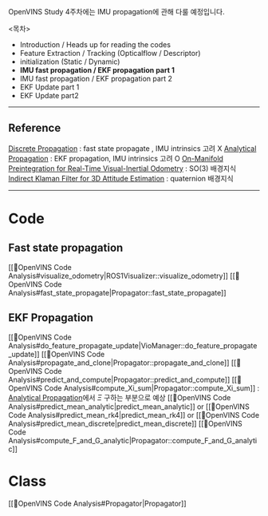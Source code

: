 OpenVINS Study 4주차에는 IMU propagation에 관해 다룰 예정입니다.

<목차> 
- Introduction / Heads up for reading the codes
- Feature Extraction / Tracking (Opticalflow / Descriptor)
- initialization (Static / Dynamic)
- **IMU fast propagation / EKF propagation part 1**
- IMU fast propagation / EKF propagation part 2
- EKF Update part 1
- EKF Update part2
---
## Reference
[Discrete Propagation](https://docs.openvins.com/propagation_discrete.html) : fast state propagate , IMU intrinsics 고려 X
[Analytical Propagation](https://docs.openvins.com/propagation_analytical.html) : EKF propagation, IMU intrinsics 고려 O
[On-Manifold Preintegration for Real-Time Visual-Inertial Odometry](https://rpg.ifi.uzh.ch/docs/TRO16_forster.pdf) : SO(3) 배경지식
[Indirect Klaman Filter for 3D Attitude Estimation](https://mars.cs.umn.edu/tr/reports/Trawny05b.pdf) : quaternion 배경지식

---
# Code
## Fast state propagation
[[🧩OpenVINS Code Analysis#visualize_odometry|ROS1Visualizer::visualize_odometry]]
	[[🧩OpenVINS Code Analysis#fast_state_propagate|Propagator::fast_state_propagate]]

## EKF Propagation

[[🧩OpenVINS Code Analysis#do_feature_propagate_update|VioManager::do_feature_propagate_update]] 
	[[🧩OpenVINS Code Analysis#propagate_and_clone|Propagator::propagate_and_clone]]
		[[🧩OpenVINS Code Analysis#predict_and_compute|Propagator::predict_and_compute]]
			[[🧩OpenVINS Code Analysis#compute_Xi_sum|Propagator::compute_Xi_sum]] :  [Analytical Propagation](https://docs.openvins.com/propagation_analytical.html)에서 $\Xi$ 구하는 부분으로 예상
			[[🧩OpenVINS Code Analysis#predict_mean_analytic|predict_mean_analytic]]  or   [[🧩OpenVINS Code Analysis#predict_mean_rk4|predict_mean_rk4]]   or   [[🧩OpenVINS Code Analysis#predict_mean_discrete|predict_mean_discrete]]
			[[🧩OpenVINS Code Analysis#compute_F_and_G_analytic|Propagator::compute_F_and_G_analytic]]

 


# Class
[[🧩OpenVINS Code Analysis#Propagator|Propagator]]

